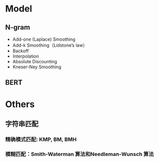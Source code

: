 # Model
## N-gram
* Add-one (Laplace) Smoothing
* Add-k Smoothing（Lidstone’s law）
* Backoff
* Interpolation
* Absolute Discounting
* Kneser-Ney Smoothing

## BERT

# Others
## 字符串匹配
### 精确模式匹配: KMP, BM, BMH
### 模糊匹配：Smith-Waterman 算法和Needleman-Wunsch 算法

